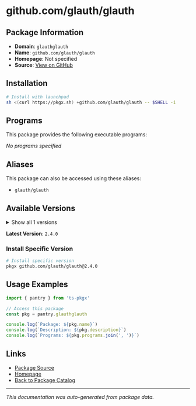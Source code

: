 # github.com/glauth/glauth

>

## Package Information

- **Domain**: `glauthglauth`
- **Name**: `github.com/glauth/glauth`
- **Homepage**: Not specified
- **Source**: [View on GitHub](https://github.com/pkgxdev/pantry/tree/main/projects/github.com/glauth/glauth/package.yml)

## Installation

```bash
# Install with launchpad
sh <(curl https://pkgx.sh) +github.com/glauth/glauth -- $SHELL -i
```

## Programs

This package provides the following executable programs:

*No programs specified*

## Aliases

This package can also be accessed using these aliases:

- `glauth/glauth`

## Available Versions

<details>
<summary>Show all 1 versions</summary>

- `2.4.0`

</details>

**Latest Version**: `2.4.0`

### Install Specific Version

```bash
# Install specific version
pkgx github.com/glauth/glauth@2.4.0
```

## Usage Examples

```typescript
import { pantry } from 'ts-pkgx'

// Access this package
const pkg = pantry.glauthglauth

console.log(`Package: ${pkg.name}`)
console.log(`Description: ${pkg.description}`)
console.log(`Programs: ${pkg.programs.join(', ')}`)
```

## Links

- [Package Source](https://github.com/pkgxdev/pantry/tree/main/projects/github.com/glauth/glauth/package.yml)
- [Homepage](#)
- [Back to Package Catalog](../package-catalog.md)

---

*This documentation was auto-generated from package data.*
